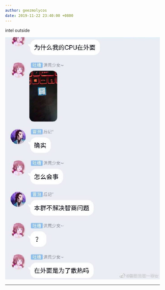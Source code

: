 ```yaml
---
author: geezmolycos
date: 2019-11-22 23:40:00 +0800
---
```


intel outside

![](/assets/images/qq-zone/2019-11-22-outside.jpg)

---
